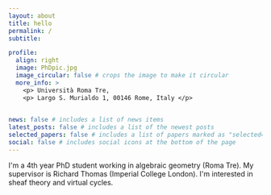 ```yaml
---
layout: about
title: hello 
permalink: /
subtitle:

profile:
  align: right
  image: PhDpic.jpg
  image_circular: false # crops the image to make it circular
  more_info: >
    <p> Università Roma Tre,  
    <p> Largo S. Murialdo 1, 00146 Rome, Italy </p>
  

news: false # includes a list of news items
latest_posts: false # includes a list of the newest posts
selected_papers: false # includes a list of papers marked as "selected={true}"
social: false # includes social icons at the bottom of the page
---
```


I'm a 4th year PhD student working in algebraic geometry (Roma Tre). My supervisor is Richard Thomas (Imperial College London). I'm interested in sheaf theory and virtual cycles. 




